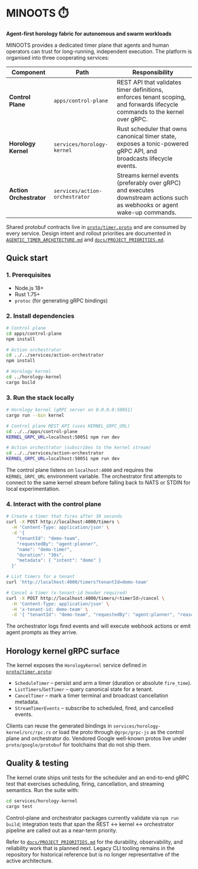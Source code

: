 # MINOOTS ⏱️

**Agent-first horology fabric for autonomous and swarm workloads**

MINOOTS provides a dedicated timer plane that agents and human operators can trust for long-running,
independent execution. The platform is organised into three cooperating services:

| Component | Path | Responsibility |
| --- | --- | --- |
| **Control Plane** | `apps/control-plane` | REST API that validates timer definitions, enforces tenant scoping, and forwards lifecycle commands to the kernel over gRPC. |
| **Horology Kernel** | `services/horology-kernel` | Rust scheduler that owns canonical timer state, exposes a tonic-powered gRPC API, and broadcasts lifecycle events. |
| **Action Orchestrator** | `services/action-orchestrator` | Streams kernel events (preferably over gRPC) and executes downstream actions such as webhooks or agent wake-up commands. |

Shared protobuf contracts live in [`proto/timer.proto`](proto/timer.proto) and are consumed by every
service. Design intent and rollout priorities are documented in [`AGENTIC_TIMER_ARCHITECTURE.md`](AGENTIC_TIMER_ARCHITECTURE.md)
and [`docs/PROJECT_PRIORITIES.md`](docs/PROJECT_PRIORITIES.md).

## Quick start

### 1. Prerequisites
- Node.js 18+
- Rust 1.75+
- `protoc` (for generating gRPC bindings)

### 2. Install dependencies
```bash
# Control plane
cd apps/control-plane
npm install

# Action orchestrator
cd ../../services/action-orchestrator
npm install

# Horology kernel
cd ../horology-kernel
cargo build
```

### 3. Run the stack locally
```bash
# Horology kernel (gRPC server on 0.0.0.0:50051)
cargo run --bin kernel

# Control plane REST API (uses KERNEL_GRPC_URL)
cd ../../apps/control-plane
KERNEL_GRPC_URL=localhost:50051 npm run dev

# Action orchestrator (subscribes to the kernel stream)
cd ../../services/action-orchestrator
KERNEL_GRPC_URL=localhost:50051 npm run dev
```

The control plane listens on `localhost:4000` and requires the `KERNEL_GRPC_URL` environment variable.
The orchestrator first attempts to connect to the same kernel stream before falling back to NATS or STDIN
for local experimentation.

### 4. Interact with the control plane
```bash
# Create a timer that fires after 30 seconds
curl -X POST http://localhost:4000/timers \
  -H 'Content-Type: application/json' \
  -d '{
    "tenantId": "demo-team",
    "requestedBy": "agent:planner",
    "name": "demo-timer",
    "duration": "30s",
    "metadata": { "intent": "demo" }
  }'

# List timers for a tenant
curl 'http://localhost:4000/timers?tenantId=demo-team'

# Cancel a timer (x-tenant-id header required)
curl -X POST http://localhost:4000/timers/<timerId>/cancel \
  -H 'Content-Type: application/json' \
  -H 'x-tenant-id: demo-team' \
  -d '{ "tenantId": "demo-team", "requestedBy": "agent:planner", "reason": "manual" }'
```

The orchestrator logs fired events and will execute webhook actions or emit agent prompts as they arrive.

## Horology kernel gRPC surface

The kernel exposes the `HorologyKernel` service defined in [`proto/timer.proto`](proto/timer.proto):

- `ScheduleTimer` – persist and arm a timer (duration or absolute `fire_time`).
- `ListTimers`/`GetTimer` – query canonical state for a tenant.
- `CancelTimer` – mark a timer terminal and broadcast cancellation metadata.
- `StreamTimerEvents` – subscribe to scheduled, fired, and cancelled events.

Clients can reuse the generated bindings in `services/horology-kernel/src/rpc.rs` or load the proto through
`@grpc/grpc-js` as the control plane and orchestrator do. Vendored Google well-known protos live under
`proto/google/protobuf` for toolchains that do not ship them.

## Quality & testing

The kernel crate ships unit tests for the scheduler and an end-to-end gRPC test that exercises scheduling,
firing, cancellation, and streaming semantics. Run the suite with:

```bash
cd services/horology-kernel
cargo test
```

Control-plane and orchestrator packages currently validate via `npm run build`; integration tests that
span the REST ↔ kernel ↔ orchestrator pipeline are called out as a near-term priority.

Refer to [`docs/PROJECT_PRIORITIES.md`](docs/PROJECT_PRIORITIES.md) for the durability, observability,
and reliability work that is planned next. Legacy CLI tooling remains in the repository for historical
reference but is no longer representative of the active architecture.
